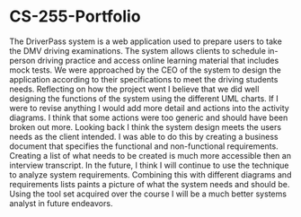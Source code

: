 # CS-255-Portfolio

The DriverPass system is a web application used to prepare users to take the DMV driving examinations.  The system allows clients to schedule in-person driving practice and access online learning material that includes mock tests.  We were approached by the CEO of the system to design the application according to their specifications to meet the driving students needs.  Reflecting on how the project went I believe that we did well designing the functions of the system using the different UML charts.  If I were to revise anything I would add more detail and actions into the activity diagrams.  I think that some actions were too generic and should have been broken out more.  Looking back I think the system design meets the users needs as the client intended.  I was able to do this by creating a business document that specifies the functional and non-functional requirements.  Creating a list of what needs to be created is much more accessible then an interview transcript.  In the future, I think I will continue to use the technique to analyze system requirements.  Combining this with different diagrams and requirements lists paints a picture of what the system needs and should be.  Using the tool set acquired over the course I will be a much better systems analyst in future endeavors.
